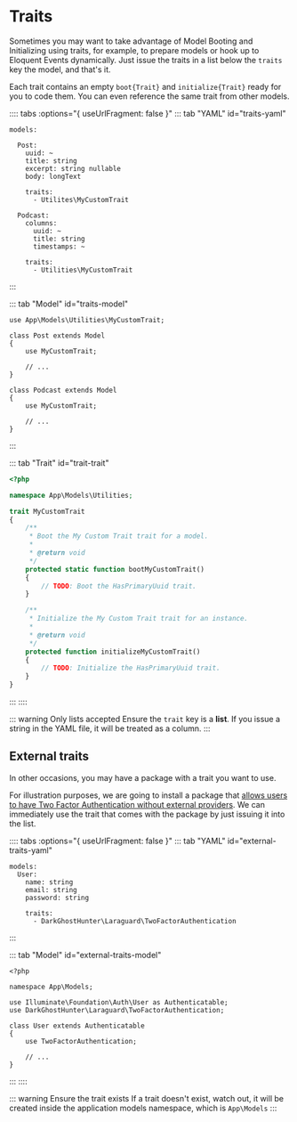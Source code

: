 # Traits

Sometimes you may want to take advantage of Model Booting and Initializing using traits, for example, to prepare models or hook up to Eloquent Events dynamically. Just issue the traits in a list below the `traits` key the model, and that's it.

Each trait contains an empty `boot{Trait}` and `initialize{Trait}` ready for you to code them. You can even reference the same trait from other models.

:::: tabs :options="{ useUrlFragment: false }"
::: tab "YAML" id="traits-yaml"
```yaml{9-10,18-19}
models:

  Post:
    uuid: ~
    title: string
    excerpt: string nullable
    body: longText

    traits:
      - Utilites\MyCustomTrait

  Podcast:
    columns:
      uuid: ~
      title: string
      timestamps: ~
  
    traits:
      - Utilities\MyCustomTrait
```
:::

::: tab "Model" id="traits-model"
```php{1,5,12}
use App\Models\Utilities\MyCustomTrait;

class Post extends Model
{
    use MyCustomTrait;

    // ...
}

class Podcast extends Model
{
    use MyCustomTrait;
 
    // ...
}
```
:::

::: tab "Trait" id="trait-trait"
```php
<?php

namespace App\Models\Utilities;

trait MyCustomTrait
{
    /**
     * Boot the My Custom Trait trait for a model.
     *
     * @return void
     */
    protected static function bootMyCustomTrait()
    {
        // TODO: Boot the HasPrimaryUuid trait.
    }

    /**
     * Initialize the My Custom Trait trait for an instance.
     *
     * @return void
     */
    protected function initializeMyCustomTrait()
    {
        // TODO: Initialize the HasPrimaryUuid trait.
    }
}
```
:::
::::

::: warning Only lists accepted
Ensure the `trait` key is a **list**. If you issue a string in the YAML file, it will be treated as a column.
:::

## External traits

In other occasions, you may have a package with a trait you want to use. 

For illustration purposes, we are going to install a package that [allows users to have Two Factor Authentication without external providers](https://github.com/DarkGhostHunter/Laraguard). We can immediately use the trait that comes with the package by just issuing it into the list.

:::: tabs :options="{ useUrlFragment: false }"
::: tab "YAML" id="external-traits-yaml"
```yaml{7-8}
models:
  User:
    name: string
    email: string
    password: string

    traits:
      - DarkGhostHunter\Laraguard\TwoFactorAuthentication
```
:::

::: tab "Model" id="external-traits-model"
```php{10}
<?php

namespace App\Models;

use Illuminate\Foundation\Auth\User as Authenticatable;
use DarkGhostHunter\Laraguard\TwoFactorAuthentication;

class User extends Authenticatable
{
    use TwoFactorAuthentication;

    // ...
}
```
:::
::::

::: warning Ensure the trait exists
If a trait doesn't exist, watch out, it will be created inside the application models namespace, which is `App\Models`
:::

